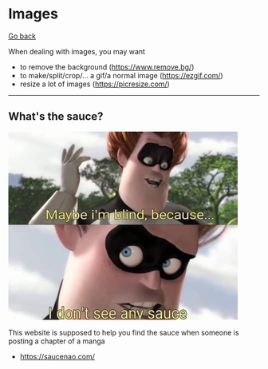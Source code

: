 # Images

[Go back](..)

When dealing with images, you may want

* to remove the background (<https://www.remove.bg/>)
* to make/split/crop/... a gif/a normal image (<https://ezgif.com/>)
* resize a lot of images (<https://picresize.com/>)

<hr class="sr">

## What's the sauce?

![sauce](sauce.jpg)

This website is supposed to help
you find the sauce when someone is
posting a chapter of a manga

* <https://saucenao.com/>

